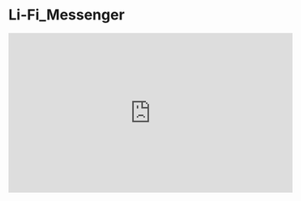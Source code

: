 # Li-Fi_Messenger

<p align="center">
  <iframe width="560" height="315" src="https://www.youtube.com/watch?v=ewg1pFw4G60" title="YouTube Video Player" frameborder=0>
  </iframe>
</p>
